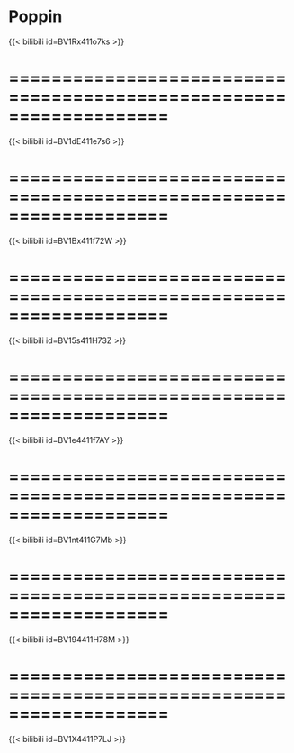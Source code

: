 # Poppin










{{< bilibili id=BV1Rx411o7ks >}}

===================================================================
===================================================================

{{< bilibili id=BV1dE411e7s6 >}}

===================================================================
===================================================================

{{< bilibili id=BV1Bx411f72W >}}

===================================================================
===================================================================

{{< bilibili id=BV15s411H73Z >}}

===================================================================
===================================================================

{{< bilibili id=BV1e4411f7AY >}}

===================================================================
===================================================================

{{< bilibili id=BV1nt411G7Mb >}}

===================================================================
===================================================================

{{< bilibili id=BV194411H78M >}}

===================================================================
===================================================================

{{< bilibili id=BV1X4411P7LJ >}}
